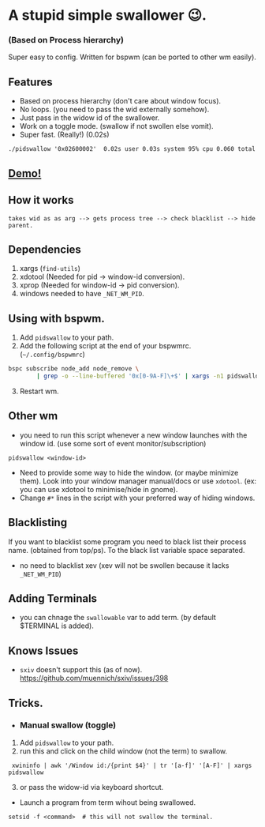 # A stupid simple swallower 😉.
### (Based on Process hierarchy)


Super easy to config. Written for bspwm (can be ported to other wm easily).

## Features
* Based on process hierarchy (don't care about window focus).
* No loops. (you need to pass the wid externally somehow).
* Just pass in the widow id of the swallower.
* Work on a toggle mode. (swallow if not swollen else vomit).
* Super fast. (Really!) (0.02s)
```
./pidswallow '0x02600002'  0.02s user 0.03s system 95% cpu 0.060 total

```

## [Demo!](https://www.youtube.com/watch?v=R6A_JHJ7ob8&feature=youtu.be)


## How it works

```shell
takes wid as as arg --> gets process tree --> check blacklist --> hide parent.
```
## Dependencies
1) xargs (`find-utils`)
2) xdotool (Needed for pid -> window-id conversion).
3) xprop (Needed for window-id -> pid conversion).
4) windows needed to have `_NET_WM_PID`.


## Using with bspwm.

1) Add `pidswallow` to your path.
2) Add the following script at the end of your bspwmrc. (`~/.config/bspwmrc`)

```bash
bspc subscribe node_add node_remove \
        | grep -o --line-buffered '0x[0-9A-F]\+$' | xargs -n1 pidswallow &
```
3) Restart wm.

## Other wm
* you need to run this script whenever a new window launches with the window id.
(use some sort of event monitor/subscription)

```shell
pidswallow <window-id>
```

* Need to provide some way to hide the window. (or maybe minimize them).
Look into your window manager manual/docs or use `xdotool`. (ex: you can use xdotool to minimise/hide in gnome).
* Change `#*` lines in the script with your preferred way of hiding windows.

## Blacklisting
If you want to blacklist some program you need to black list their process name. (obtained from top/ps). To the black list variable space separated.
* no need to blacklist xev (xev will not be swollen because it lacks `_NET_WM_PID`)

## Adding Terminals
* you can chnage the `swallowable` var to add term. (by default $TERMINAL is added).

## Knows Issues
* `sxiv` doesn't support this (as of now). https://github.com/muennich/sxiv/issues/398

## Tricks.
* ### Manual swallow (toggle)

1) Add `pidswallow` to your path.
2) run this and click on the child window (not the term) to swallow.
```
 xwininfo | awk '/Window id:/{print $4}' | tr '[a-f]' '[A-F]' | xargs pidswallow
```
3) or pass the widow-id via keyboard shortcut.
* Launch a program from term wihout being swallowed.
```
setsid -f <command>  # this will not swallow the terminal.
```
